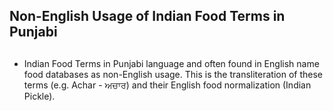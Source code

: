 ## Non-English Usage of Indian Food Terms in Punjabi <h2>

* Indian Food Terms in Punjabi language and often found in English name food databases as non-English usage.
This is the transliteration of these terms (e.g. Achar - ਅਚਾਰ) and their English food normalization (Indian Pickle).	
